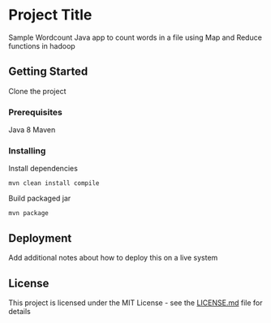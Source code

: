 # Project Title

Sample Wordcount Java app to count words in a file using Map and Reduce functions in hadoop

## Getting Started

Clone the project

### Prerequisites

Java 8
Maven

### Installing


Install dependencies

```
mvn clean install compile
```

Build packaged jar

```
mvn package
```

## Deployment

Add additional notes about how to deploy this on a live system

## License

This project is licensed under the MIT License - see the [LICENSE.md](LICENSE.md) file for details
